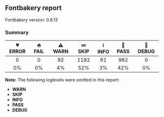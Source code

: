 ## Fontbakery report

Fontbakery version: 0.8.13



### Summary

| 💔 ERROR | 🔥 FAIL | ⚠ WARN | 💤 SKIP | ℹ INFO | 🍞 PASS | 🔎 DEBUG |
|:-----:|:----:|:----:|:----:|:----:|:----:|:----:|
| 0 | 0 | 92 | 1192 | 61 | 962 | 0 |
| 0% | 0% | 4% | 52% | 3% | 42% | 0% |

**Note:** The following loglevels were omitted in this report:
* **WARN**
* **SKIP**
* **INFO**
* **PASS**
* **DEBUG**
